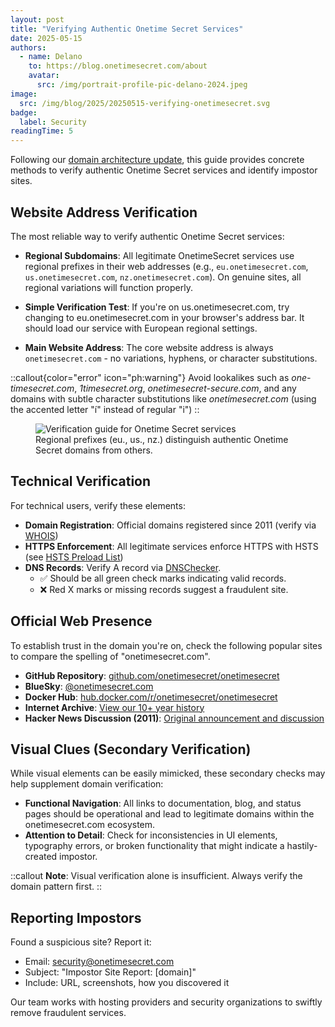 ```yaml
---
layout: post
title: "Verifying Authentic Onetime Secret Services"
date: 2025-05-15
authors:
  - name: Delano
    to: https://blog.onetimesecret.com/about
    avatar:
      src: /img/portrait-profile-pic-delano-2024.jpeg
image:
  src: /img/blog/2025/20250515-verifying-onetimesecret.svg
badge:
  label: Security
readingTime: 5
---
```


Following our [domain architecture update](/content/posts/2025-05-14-homepage-post-as-in-after), this guide provides concrete methods to verify authentic Onetime Secret services and identify impostor sites.


## Website Address Verification

The most reliable way to verify authentic Onetime Secret services:

- **Regional Subdomains**: All legitimate OnetimeSecret services use regional prefixes in their web addresses (e.g., `eu.onetimesecret.com`, `us.onetimesecret.com`, `nz.onetimesecret.com`). On genuine sites, all regional variations will function properly.

- **Simple Verification Test**: If you're on us.onetimesecret.com, try changing to eu.onetimesecret.com in your browser's address bar. It should load our service with European regional settings.

- **Main Website Address**: The core website address is always `onetimesecret.com` - no variations, hyphens, or character substitutions.

::callout{color="error" icon="ph:warning"}
Avoid lookalikes such as _one-timesecret.com_, _1timesecret.org_, _onetimesecret-secure.com_, and any domains with subtle character substitutions like _onetímesecret.com_ (using the accented letter "í" instead of regular "i")
::


<figure class="mb-6">
  <img src="/img/blog/2025/20250515-verifying-onetimesecret.svg" alt="Verification guide for Onetime Secret services" class="rounded-lg shadow-md w-full">
  <figcaption class="text-sm text-gray-600 mt-2 text-center">Regional prefixes (eu., us., nz.) distinguish authentic Onetime Secret domains from others.</figcaption>
</figure>


## Technical Verification

For technical users, verify these elements:

- **Domain Registration**: Official domains registered since 2011 (verify via [WHOIS](https://whois.gandi.net/en/results?search=onetimesecret.com))
- **HTTPS Enforcement**: All legitimate services enforce HTTPS with HSTS (see [HSTS Preload List](https://hstspreload.org/?search=onetimesecret.com))
- **DNS Records**: Verify A record via [DNSChecker](https://dnschecker.org/#A/onetimesecret.com). 
  - ✅ Should be all green check marks indicating valid records. 
  - ❌ Red X marks or missing records suggest a fraudulent site.
  
  
## Official Web Presence

To establish trust in the domain you're on, check the following popular sites to compare the spelling of "onetimesecret.com".

- **GitHub Repository**: [github.com/onetimesecret/onetimesecret](https://github.com/onetimesecret/onetimesecret)
- **BlueSky**: [@onetimesecret.com](https://bsky.app/profile/onetimesecret.com)
- **Docker Hub**: [hub.docker.com/r/onetimesecret/onetimesecret](https://hub.docker.com/r/onetimesecret/onetimesecret)
- **Internet Archive**: [View our 10+ year history](https://web.archive.org/web/*/onetimesecret.com)
- **Hacker News Discussion (2011)**: [Original announcement and discussion](https://news.ycombinator.com/item?id=3207489)


## Visual Clues (Secondary Verification)

While visual elements can be easily mimicked, these secondary checks may help supplement domain verification:

- **Functional Navigation**: All links to documentation, blog, and status pages should be operational and lead to legitimate domains within the onetimesecret.com ecosystem.
- **Attention to Detail**: Check for inconsistencies in UI elements, typography errors, or broken functionality that might indicate a hastily-created impostor.

::callout
**Note**: Visual verification alone is insufficient. Always verify the domain pattern first.
::

## Reporting Impostors

Found a suspicious site? Report it:

- Email: security@onetimesecret.com
- Subject: "Impostor Site Report: [domain]"
- Include: URL, screenshots, how you discovered it

Our team works with hosting providers and security organizations to swiftly remove fraudulent services.
